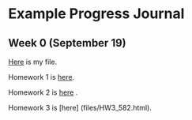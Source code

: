 # Example Progress Journal

## Week 0 (September 19)

[Here](files/example_homework_0.html) is my file.

Homework 1 is [here](files/HW5821RMD.html).

Homework 2 is [here](files/hw2_582.html) .

Homework 3 is [here]
(files/HW3_582.html).
